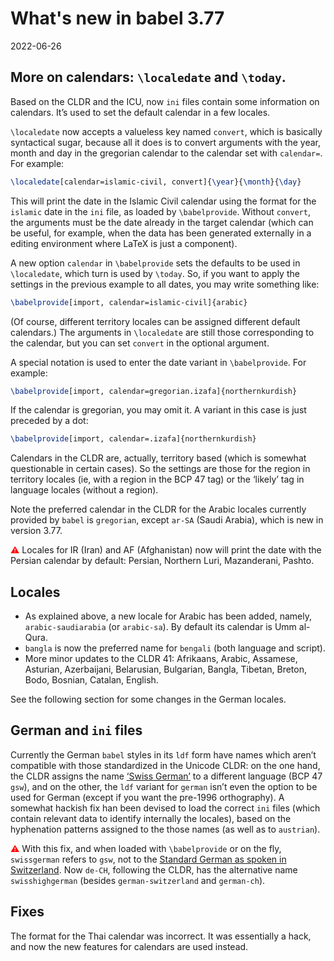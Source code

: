 # What's new in babel 3.77

2022-06-26

## More on calendars: `\localedate` and `\today`.

Based on the CLDR and the ICU, now `ini` files contain some information
on calendars. It’s used to set the default calendar in a few locales. 

`\localedate` now accepts a valueless key named `convert`, which is
basically syntactical sugar, because all it does is to convert
arguments with the year, month and day in the gregorian calendar to the
calendar set with `calendar=`. For example:
```tex
\localedate[calendar=islamic-civil, convert]{\year}{\month}{\day}
```
This will print the date in the Islamic Civil calendar using the format
for the `islamic` date in the `ini` file, as loaded by `\babelprovide`.
Without `convert`, the arguments must be the date already in the target
calendar (which can be useful, for example, when the data has been
generated externally in a editing environment where LaTeX is just a
component).

A new option `calendar` in `\babelprovide` sets the defaults to be
used in `\localedate`, which turn is used by `\today`. So, if you
want to apply the settings in the previous example to all dates, you
may write something like:
```tex
\babelprovide[import, calendar=islamic-civil]{arabic}
```
(Of course, different territory locales can be assigned different
default calendars.) The arguments in `\localedate` are still those
corresponding to the calendar, but you can set `convert` in the
optional argument.

A special notation is used to enter the date variant in `\babelprovide`.
For example:
```tex
\babelprovide[import, calendar=gregorian.izafa]{northernkurdish}
```

If the calendar is gregorian, you may omit it. A variant in this case
is just preceded by a dot:
```tex
\babelprovide[import, calendar=.izafa]{northernkurdish}
```

Calendars in the CLDR are, actually, territory based (which is somewhat
questionable in certain cases). So the settings are those for the
region in territory locales (ie, with a region in the BCP 47 tag) or
the ‘likely’ tag in language locales (without a region).

Note the preferred calendar in the CLDR for the Arabic locales
currently provided by `babel` is `gregorian`, except `ar-SA` (Saudi
Arabia), which is new in version
3.77.

<span style="color:red;">⚠</span> Locales for IR (Iran) and AF
(Afghanistan) now will print the date with the Persian calendar by
default: Persian, Northern Luri, Mazanderani, Pashto.

## Locales

* As explained above, a new locale for Arabic has been added, namely,
  `arabic-saudiarabia` (or `arabic-sa`). By default its calendar is Umm
  al-Qura.
* `bangla` is now the preferred name for `bengali` (both language and
  script).
* More minor updates to the CLDR 41: Afrikaans, Arabic, Assamese,
  Asturian, Azerbaijani, Belarusian, Bulgarian, Bangla, Tibetan,
  Breton, Bodo, Bosnian, Catalan, English.

See the following section for some changes in the German locales.

## German and `ini` files

Currently the German `babel` styles in its `ldf` form have names which
aren’t compatible with those standardized in the Unicode CLDR: on the
one hand, the CLDR assigns the name [‘Swiss
German’](https://en.wikipedia.org/wiki/Swiss_German) to a different
language (BCP 47 `gsw`), and on the other, the `ldf` variant for
`german` isn’t even the option to be used for German (except if you
want the pre-1996 orthography). A somewhat hackish fix han been devised
to load the correct `ini` files (which contain relevant data to
identify internally the locales), based on the hyphenation patterns
assigned to the those names (as well as to `austrian`).

<span style="color:red;">⚠</span> With this fix, and when loaded with
`\babelprovide` or on the fly, `swissgerman` refers to `gsw`, not to
the [Standard German as spoken in
Switzerland](https://en.wikipedia.org/wiki/Swiss_Standard_German). Now
`de-CH`, following the CLDR, has the alternative name `swisshighgerman`
(besides `german-switzerland` and `german-ch`).

## Fixes

The format for the Thai calendar was incorrect. It was essentially a
hack, and now the new features for calendars are used instead.
